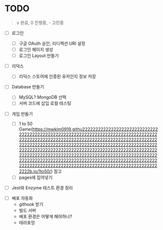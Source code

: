 # TODO

> v 완료, 0 진행중, - 고민중

- [ ] 로그인

  - [ ] 구글 OAuth 승인, 리디렉션 URI 설정
  - [ ] 로그인 페이지 생성
  - [ ] 로그인 Layout 만들기
- [ ] 리덕스
  - [ ] 리덕스 스토어에 인증된 유저인지 정보 저장
- [ ] Database 만들기

  - [ ] MySQL? MongoDB 선택
  - [ ] 서버 코드에 삽입 로컬 테스팅

- [ ] 게임 만들기
  - [ ] 1 to 50 Game(https://mwkim0919.githu22222222222222222222222222222222222222222222222222222222222222222222222222222222222222222222222222222222222222222222222222222222222222222222222222222222222222222222222222222222222222222222222222222222222222222222222222222222222222222222222222222222222222222222222222222222222222222222222222222222222222222222222222222222222222222222222222222222222222222222222222222222222222222222222222222222222222222222b.io/1to50/) 참고
  - [ ] pages에 집어넣기

* [ ] Jest와 Enzyme 테스트 환경 정리

- [ ] 배포 자동화
  - githook 받기
  - 빌드 서버
  - 배포 환경은 어떻게 해야하나?
  - 테라포밍
